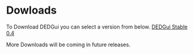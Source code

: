 # Dowloads

To Download DEDGui you can select a version from below.
[DEDGui Stable 0.4](https://www.dropbox.com/s/as4v6rw1cav036m/DEDGui-0.4-Stable.zip?dl=1)

More Downloads will be coming in future releases.
